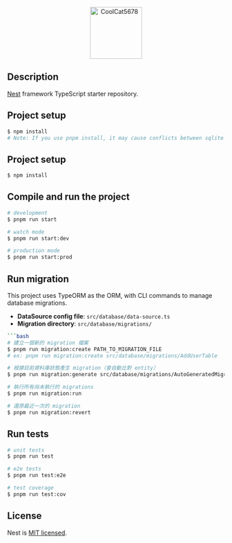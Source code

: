 <p align="center">
  <a href="https://github.com/CoolCat5678" target="blank"><img src="https://avatars.githubusercontent.com/u/117610979?v=4" width="120" alt="CoolCat5678" /></a>
</p>

## Description

[Nest](https://github.com/nestjs/nest) framework TypeScript starter repository.

## Project setup

```bash
$ npm install
# Note: If you use pnpm install, it may cause conflicts between sqlite and typeorm.
```

## Project setup

```bash
$ npm install
```

## Compile and run the project

```bash
# development
$ pnpm run start

# watch mode
$ pnpm run start:dev

# production mode
$ pnpm run start:prod
```

## Run migration
This project uses TypeORM as the ORM, with CLI commands to manage database migrations.  
- **DataSource config file**: `src/database/data-source.ts`  
- **Migration directory**: `src/database/migrations/`

```bash
```bash
# 建立一個新的 migration 檔案
$ pnpm run migration:create PATH_TO_MIGRATION_FILE
# ex: pnpm run migration:create src/database/migrations/AddUserTable

# 根據目前資料庫狀態產生 migration（會自動比對 entity）
$ pnpm run migration:generate src/database/migrations/AutoGeneratedMigration

# 執行所有尚未執行的 migrations
$ pnpm run migration:run

# 還原最近一次的 migration
$ pnpm run migration:revert
```
## Run tests

```bash
# unit tests
$ pnpm run test

# e2e tests
$ pnpm run test:e2e

# test coverage
$ pnpm run test:cov
```

## License

Nest is [MIT licensed](https://github.com/nestjs/nest/blob/master/LICENSE).
